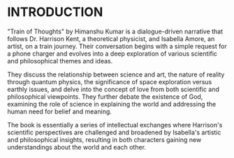 # INTRODUCTION

"Train of Thoughts" by Himanshu Kumar is a dialogue-driven narrative that follows Dr. Harrison Kent, a theoretical physicist, and Isabella Amore, an artist, on a train journey. Their conversation begins with a simple request for a phone charger and evolves into a deep exploration of various scientific and philosophical themes and ideas.  
  
They discuss the relationship between science and art, the nature of reality through quantum physics, the significance of space exploration versus earthly issues, and delve into the concept of love from both scientific and philosophical viewpoints. They further debate the existence of God, examining the role of science in explaining the world and addressing the human need for belief and meaning.  
  
The book is essentially a series of intellectual exchanges where Harrison's scientific perspectives are challenged and broadened by Isabella's artistic and philosophical insights, resulting in both characters gaining new understandings about the world and each other.
